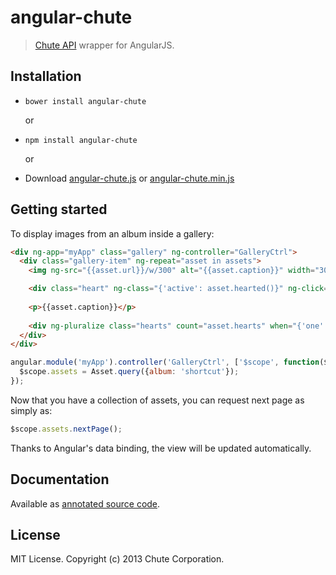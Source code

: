 # angular-chute

> [Chute API](http://api.getchute.com/v2) wrapper for AngularJS.

## Installation

- `bower install angular-chute`

  or

- `npm install angular-chute`

  or

- Download [angular-chute.js](dist/angular.chute.js) or [angular-chute.min.js](dist/angular-chute.min.js)


## Getting started

To display images from an album inside a gallery:

```html
<div ng-app="myApp" class="gallery" ng-controller="GalleryCtrl">
  <div class="gallery-item" ng-repeat="asset in assets">
    <img ng-src="{{asset.url}}/w/300" alt="{{asset.caption}}" width="300">

    <div class="heart" ng-class="{'active': asset.hearted()}" ng-click="asset.toggleHeart()"></div>
    
    <p>{{asset.caption}}</p>
    
    <div ng-pluralize class="hearts" count="asset.hearts" when="{'one':'1 heart', 'other':'{} hearts'}"></div>
  </div>
</div>
```

```js
angular.module('myApp').controller('GalleryCtrl', ['$scope', function($scope) {
  $scope.assets = Asset.query({album: 'shortcut'});
});
```

Now that you have a collection of assets, you can request next page as simply as:

```js
$scope.assets.nextPage();
```

Thanks to Angular's data binding, the view will be updated automatically.


## Documentation

Available as [annotated source code](http://chute.github.io/angular-chute/docs/chute.html).


## License

MIT License. Copyright (c) 2013 Chute Corporation.

